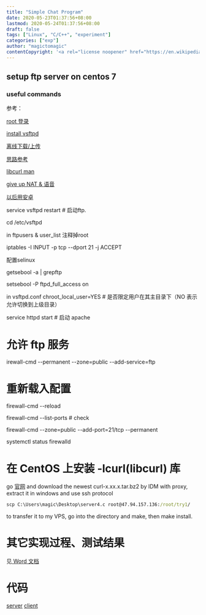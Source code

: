 ```yaml
---
title: "Simple Chat Program"
date: 2020-05-23T01:37:56+08:00
lastmod: 2020-05-24T01:37:56+08:00
draft: false
tags: ["Linux", "C/C++", "experiment"]
categories: ["exp"]
author: "magictomagic"
contentCopyright: '<a rel="license noopener" href="https://en.wikipedia.org/wiki/Wikipedia:Text_of_Creative_Commons_Attribution-ShareAlike_3.0_Unported_License" target="_blank">Creative Commons Attribution-ShareAlike License</a>'
---
```


## setup ftp server on centos 7
### useful commands

参考：

[root 登录][1]

[install vsftpd][2]

[离线下载/上传][3]

[思路参考][5]

[libcurl man][4]

[give up NAT & 语音][6]

[以后用安卓][7]

service vsftpd restart  # 启动ftp.

cd /etc/vsftpd

in ftpusers & user_list
注释掉root

iptables -I INPUT -p tcp --dport 21 -j ACCEPT

配置selinux

getsebool -a | grepftp 

setsebool -P ftpd_full_access on 

in vsftpd.conf
chroot_local_user=YES   # 是否限定用户在其主目录下（NO 表示允许切换到上级目录）



service httpd start 	# 启动 apache

# 允许 ftp 服务

irewall-cmd --permanent --zone=public --add-service=ftp

# 重新载入配置

firewall-cmd --reload

firewall-cmd --list-ports    # check

firewall-cmd --zone=public --add-port=21/tcp --permanent

systemctl status firewalld

# 在 CentOS 上安装 -lcurl(libcurl) 库

go [官网][8] and download the newest curl-x.xx.x.tar.bz2 by IDM with proxy, extract it in windows and use ssh protocol

```bat
scp C:\Users\magic\Desktop\server4.c root@47.94.157.136:/root/try1/
```

to transfer it to my VPS, go into the directory and make, then make install. 

# 其它实现过程、测试结果

见[ Word 文档][11]

# 代码

[server][12]
[client][13]






[1]: https://my.oschina.net/jack088/blog/734772
[2]: https://www.jianshu.com/p/05dc6455b513
[3]: https://www.cnblogs.com/zlcxbb/p/6006861.html
[4]: https://curl.haxx.se/libcurl/c/curl_easy_setopt.html
[5]: https://www.cnblogs.com/chang290/archive/2012/08/12/2634858.html
[6]: https://github.com/str2num/libice
[7]: https://github.com/anyRTC/anyRTC-RTMP-OpenSource
[8]:https://curl.haxx.se/download.html
[9]: ../files/simplechat/client4.c

[10]:  ../files/simplechat/server4.c
[11]:../files/simplechat/exp8.docx

[12]:../files/simplechat/server.c
[13]:../files/simplechat/client.c